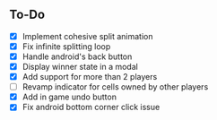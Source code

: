 ## To-Do

- [x] Implement cohesive split animation
- [x] Fix infinite splitting loop
- [x] Handle android's back button
- [x] Display winner state in a modal
- [x] Add support for more than 2 players
- [ ] Revamp indicator for cells owned by other players
- [x] Add in game undo button
- [x] Fix android bottom corner click issue
